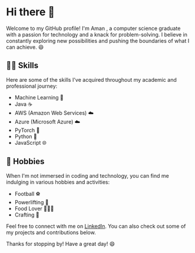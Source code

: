 # Hi there 👋

Welcome to my GitHub profile! I'm Aman , a computer science graduate with a passion for technology and a knack for problem-solving. I believe in constantly exploring new possibilities and pushing the boundaries of what I can achieve. 😄

## 👨‍💻 Skills

Here are some of the skills I've acquired throughout my academic and professional journey:

- Machine Learning 🤖
- Java ☕
- AWS (Amazon Web Services) ☁️
- Azure (Microsoft Azure) ☁️
- PyTorch 🐍
- Python 🐍
- JavaScript 🌐

## 🎉 Hobbies

When I'm not immersed in coding and technology, you can find me indulging in various hobbies and activities:

- Football ⚽️
- Powerlifting 💪
- Food Lover 🍔🍕🍣
- Crafting 🎨

Feel free to connect with me on [LinkedIn](www.linkedin.com/in/choobs). You can also check out some of my projects and contributions below.

Thanks for stopping by! Have a great day! 😄



<!--
**choobs1/choobs1** is a ✨ _special_ ✨ repository because its `README.md` (this file) appears on your GitHub profile.

Here are some ideas to get you started:

- 🔭 I’m currently working on ...
- 🌱 I’m currently learning ...
- 👯 I’m looking to collaborate on ...
- 🤔 I’m looking for help with ...
- 💬 Ask me about ...
- 📫 How to reach me: ...
- 😄 Pronouns: ...
- ⚡ Fun fact: ...
-->
